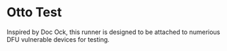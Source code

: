# Otto Test

Inspired by Doc Ock, this runner is designed to be attached to numerious DFU vulnerable devices for testing.

